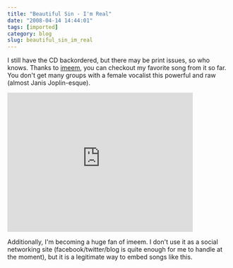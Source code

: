 ```yaml
---
title: "Beautiful Sin - I'm Real"
date: "2008-04-14 14:44:01"
tags: [imported]
category: blog
slug: beautiful_sin_im_real
---
```


I still have the CD backordered, but there may be print issues, so who knows. Thanks to <a href="http://www.imeem.com">imeem</a>, you can checkout my favorite song from it so far. You don't get many groups with a female vocalist this powerful and raw (almost Janis Joplin-esque).

<iframe width="420" height="315" src="https://www.youtube.com/embed/QmRgUy5nWVw" frameborder="0" allowfullscreen></iframe>

Additionally, I'm becoming a huge fan of imeem. I don't use it as a social networking site (facebook/twitter/blog is quite enough for me to handle at the moment), but it is a legitimate way to embed songs like this.
